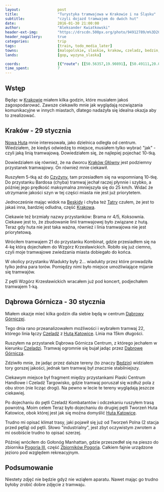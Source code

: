 ```yaml
---
layout:                 post
title:                  "Turystyka tramwajowa w Krakowie i na Śląsku"
subtitle:               "czyli dojazd tramwajem do dwóch hut"
date:                   2016-01-30 21:00:00
author:                 "Aleksander Kwiatkowski"
header-ext-img:         "https://drscdn.500px.org/photo/94912789/m%3D2048/9517435e6c69f69f411c2770d6f0097d"
header_nogallery:       true
categories:             trip
tags:                   [train, todo_media_later]
towns:                  [malopolskie, slaskie, krakow, czeladz, bedzin, dabrowa_gornicza]
lands:                  [gop, wyzyna_slaska]

coords:                 [{"route": [[50.56357,19.90891], [50.49111,20.01809], [50.42663,19.99165], [50.37274,20.01534], [50.33988,19.99920], [50.20581,20.08126], [50.13192,20.08503], [50.08789,19.95286], [50.06861,19.94668]], "type": "train"}, {"route": [[50.06861,19.94668], [50.06630,19.96221], [50.06869,19.98002], [50.07335,19.98654], [50.07387,20.01843], [50.07135,20.03821], [50.06810,20.06864], [50.06435,20.07761], [50.06479,20.08581], [50.06973,20.09242], [50.07278,20.11709]], "type": "train"}, {"route": [[50.06810,20.06873], [50.07408,20.06315], [50.07793,20.06615], [50.08768,20.06529], [50.08815,20.05667], [50.09484,20.06521]], "type": "train"}, {"route": [[50.32061,19.07215], [50.31899,19.08060], [50.32598,19.12519], [50.32193,19.16038], [50.32582,19.18338], [50.32154,19.19514], [50.33510,19.22703], [50.33225,19.23029], [50.33028,19.23900], [50.33245,19.25166], [50.34003,19.25415], [50.34105,19.26436]], "type": "train"}, {"route": [[50.33053,19.21480], [50.33458,19.20879], [50.33705,19.21145], [50.34340,19.20501], [50.34329,19.19652], [50.33146,19.19523], [50.32521,19.19068]], "type": "hike"}]
time_spent:             7
---
```


[wiki-krakow]:             https://pl.wikipedia.org/wiki/Krak%C3%B3w
[wiki-nowa-huta]:          https://pl.wikipedia.org/wiki/Dzielnica_XVIII_Nowa_Huta
[wiki-krakow-glowny]:      https://pl.wikipedia.org/wiki/Krak%C3%B3w_G%C5%82%C3%B3wny
[wiki-czyzyny]:            https://pl.wikipedia.org/wiki/Czy%C5%BCyny
[wiki-beskidy]:            https://pl.wikipedia.org/wiki/Beskidy
[wiki-tatry]:              https://pl.wikipedia.org/wiki/Tatry
[wiki-dabrowa-gornicza]:   https://pl.wikipedia.org/wiki/D%C4%85browa_G%C3%B3rnicza
[wiki-czeladz]:            https://pl.wikipedia.org/wiki/Czelad%C5%BA_(miasto)
[wiki-huta-katowice]:      https://pl.wikipedia.org/wiki/Huta_Katowice
[wiki-pogoria]:            https://pl.wikipedia.org/wiki/Zbiorniki_Pogoria
[wiki-pogoria-iii]:        https://pl.wikipedia.org/wiki/Zbiornik_Pogoria_III
[wiki-bedzin]:             https://pl.wikipedia.org/wiki/Będzin   

Wstęp
-----

Będąc w [Krakowie][wiki-krakow] miałem kilka godzin, które musiałem jakoś zagospodarować.
Zawsze ciekawiło mnie jak wyglądają rozwiązania komunikacyjne w innych miastach, dlatego
nadażyła się idealna okazja aby to zrealizować.

Kraków - 29 stycznia
--------------------

[Nowa Huta][wiki-nowa-huta] mnie interesowała, jako dzielnica odległa od centrum. Wiedziałem,
że kiedyś odwiedzę to miejsce, musiałem tylko wybrać "jak" - czyli jaką linią tramwajową.
Dowiedziałem się, że najlepiej pojechać 10-tką.

Dowiedziałem się również, że na dworcu [Kraków Główny][wiki-krakow-glowny] jest podziemny
przystanek tramwajowy. On również mnie ciekawił.

Ruszyłem 5-tką aż do [Czyżyny][wiki-czyzyny], tam przesiadłem się na wspomnianą 10-tkę.
Do przystanku Bardosa (chyba) tramwaj jechał raczej płynnie i szybko, a później jego prędkość maksymalna
zmniejszyła się do 25 km/h. Widać że utrzymanie jakości szyn w tej części miasta nie
jest już priorytetem.

Jednocześnie mając widok na [Beskidy][wiki-beskidy] i chyba też [Tatry][wiki-tatry]
czułem, że jest to jakaś inna, bardziej odludna, część [Krakowa][wiki-krakow].

Ciekawie też brzmiały nazwy przystanków: Brama nr 4/5, Koksownia. Ciekawe jest to, że
zbudowanie linii tramwajowej było związane z hutą. Teraz gdy huta nie jest taka ważna,
również i linia tramwajowa nie jest priorytetową.

Wróciłem tramwajem 21 do przystanku Kombinat, gdzie przesiadłem się na 4-kę
którą dojechałem do Wzgórz Krzesławickich. Robiło się już ciemno, czyli moje tramwajowe
zwiedzania miasta dobiegało do końca.

W okolicy przystanku Wiadukty były 2... wiadukty przez które prowadziła tylko
jedna para torów. Pomiędzy nimi było miejsce umożliwiające mijanie się tramwajów.

Z pętli Wzgórz Krzesławickich wracałem już pod koncert, podjechałem tramwajem 1-ką.

Dąbrowa Górnicza - 30 stycznia
------------------------------

Miałem okazje mieć kilka godzin dla siebie będą w centrum [Dąbrowy Górniczej][wiki-dabrowa-gornicza].

Tego dnia rano przeanalizowałem możliwości i wybrałem tramwaj 22, którego linia
łączy [Czeladź][wiki-czeladz] z [Hutą Katowice][wiki-huta-katowice]. Linia ma
15km długości.

Ruszyłem na przystanek Dąbrowa Górnicza Centrum,
z którego jechałem w kierunku [Czeladzi][wiki-czeladz].
Tramwaj ogromnie się bujał jadąc przez [Dąbrowę Górniczą][wiki-dabrowa-gornicza].

Zdziwiło mnie, że jadąc przez dalsze tereny (to znaczy [Będzin][wiki-bedzin])
widziałem tory gorszej jakości, jednak tam tramwaj był znacznie stabilniejszy.

Ciekawym miejsce był fragment między przystankami Piaski Centrum Handlowe i
Czeladź Targowisko, gdzie tramwaj
poruszał się wzdłuż pola z obu stron (nie licząc drogi).
Na pewno w lecie te tereny wyglądają jeszcze ciekawiej.

Po dojechaniu do pętli Czeladź Kombatantów i odczekaniu ruszyłem trasą powrotną. Moim celem Teraz
było dojechaniu do drugiej pętli Tworzeń Huta Katowice, obok której jest jak się można
domyślić [Huta Katowice][wiki-huta-katowice].

Trudno mi opisać klimat trasy, jaki pojawił się już od Tworzeń Polna (2 stacja
przed pętlą) od pętli. Słowo "industrialny", jest zbyt oczywistym zwrotem a mi
osobiście trudno to opisać szerzej.

Później wróciłem do Gołonóg Manhattan, gdzie przeszedłeł się na pieszo do zbiornika
[Pogoria III][wiki-pogoria-iii], część [Zbiorników Pogoria][wiki-pogoria]. Całkiem
fajnie urządzone jezioro pod względem rekreacyjnym.


Podsumowanie
------------

Niestety zdjęć nie będzie gdyż nie wziąłem aparatu. Nawet mając go trudno byłoby zrobić
dobre zdjęcie z tramwaju.
